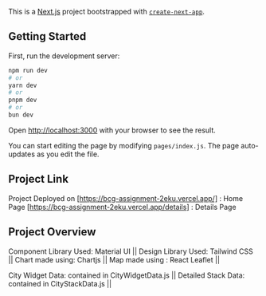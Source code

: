 This is a [Next.js](https://nextjs.org/) project bootstrapped with [`create-next-app`](https://github.com/vercel/next.js/tree/canary/packages/create-next-app).

## Getting Started

First, run the development server:

```bash
npm run dev
# or
yarn dev
# or
pnpm dev
# or
bun dev
```

Open [http://localhost:3000](http://localhost:3000) with your browser to see the result.

You can start editing the page by modifying `pages/index.js`. The page auto-updates as you edit the file.

## Project Link

Project Deployed on [https://bcg-assignment-2eku.vercel.app/] : Home Page
[https://bcg-assignment-2eku.vercel.app/details] : Details Page

## Project Overview

Component Library Used: Material UI ||
Design Library Used: Tailwind CSS ||
Chart made using: Chartjs ||
Map made using : React Leaflet ||

City Widget Data: contained in CityWidgetData.js ||
Detailed Stack Data: contained in CityStackData.js ||
